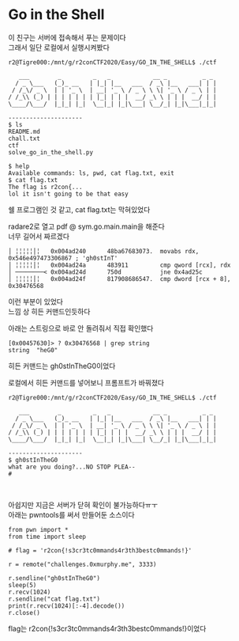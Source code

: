# Go in the Shell

이 친구는 서버에 접속해서 푸는 문제이다  
그래서 일단 로컬에서 실행시켜봤다
```
r2@Tigre000:/mnt/g/r2conCTF2020/Easy/GO_IN_THE_SHELL$ ./ctf

   ___        _         _   _            __ _          _ _
  / _ \___   (_)_ __   | |_| |__   ___  / _\ |__   ___| | |
 / /_\/ _ \  | | '_ \  | __| '_ \ / _ \ \ \| '_ \ / _ \ | |
/ /_\\ (_) | | | | | | | |_| | | |  __/ _\ \ | | |  __/ | |
\____/\___/  |_|_| |_|  \__|_| |_|\___| \__/_| |_|\___|_|_|

---------------------
$ ls
README.md
chall.txt
ctf
solve_go_in_the_shell.py

$ help
Available commands: ls, pwd, cat flag.txt, exit
$ cat flag.txt
The flag is r2con{...
lol it isn't going to be that easy
```
쉘 프로그램인 것 같고, cat flag.txt는 막혀있었다
<br/>

radare2로 열고 pdf @ sym.go.main.main을 해준다  
너무 길어서 짜르겠다
```
│ ╎╎╎╎╎│╎   0x004ad240      48ba67683073.  movabs rdx, 0x546e497473306867 ; 'gh0stInT'
│ ╎╎╎╎╎│╎   0x004ad24a      483911         cmp qword [rcx], rdx
│ ────────< 0x004ad24d      750d           jne 0x4ad25c
│ ╎╎╎╎╎│╎   0x004ad24f      817908686547.  cmp dword [rcx + 8], 0x30476568
```
이런 부분이 있었다  
느낌 상 히든 커맨드인듯하다
<br/>

아래는 스트링으로 바로 안 돌려줘서 직접 확인했다
```
[0x00457630]> ? 0x30476568 | grep string
string  "heG0"
```
히든 커맨드는 gh0stInTheG0이었다
<br/>

로컬에서 히든 커맨드를 넣어보니 프롬프트가 바꿔졌다
```
r2@Tigre000:/mnt/g/r2conCTF2020/Easy/GO_IN_THE_SHELL$ ./ctf

   ___        _         _   _            __ _          _ _
  / _ \___   (_)_ __   | |_| |__   ___  / _\ |__   ___| | |
 / /_\/ _ \  | | '_ \  | __| '_ \ / _ \ \ \| '_ \ / _ \ | |
/ /_\\ (_) | | | | | | | |_| | | |  __/ _\ \ | | |  __/ | |
\____/\___/  |_|_| |_|  \__|_| |_|\___| \__/_| |_|\___|_|_|

---------------------
$ gh0stInTheG0
what are you doing?...NO STOP PLEA--
#
```
<br/>

아쉽지만 지금은 서버가 닫혀 확인이 불가능하다ㅠㅜ  
아래는 pwntools를 써서 만들어둔 소스이다
```
from pwn import *
from time import sleep

# flag = 'r2con{!s3cr3tc0mmands4r3th3bestc0mmands!}'

r = remote("challenges.0xmurphy.me", 3333)

r.sendline("gh0stInTheG0")
sleep(5)
r.recv(1024)
r.sendline("cat flag.txt")
print(r.recv(1024)[:-4].decode())
r.close()
```
flag는 r2con{!s3cr3tc0mmands4r3th3bestc0mmands!}이었다